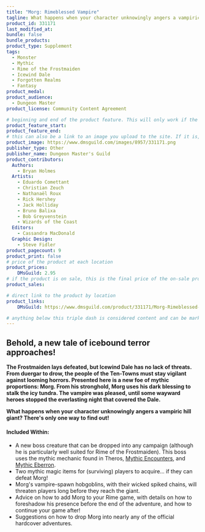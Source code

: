 ```yaml
---
title: "Morg: Rimeblessed Vampire"
tagline: What happens when your character unknowingly angers a vampiric hill giant? There's only one way to find out!
product_id: 331171
last_modified_at:
bundle: false
bundle_products:
product_type: Supplement
tags:
  - Monster
  - Mythic
  - Rime of the Frostmaiden
  - Icewind Dale
  - Forgotten Realms
  - Fantasy
product_medal: 
product_audience:
  - Dungeon Master
product_license: Community Content Agreement

# beginning and end of the product feature. This will only work if the site is updated within several weeks of when the feature is supposed to happen. Making a new post counts as updating.
product_feature_start: 
product_feature_end: 
# this can also be a link to an image you upload to the site. If it is, it must start with a "/" or be a full link
product_image: https://www.dmsguild.com/images/8957/331171.png
publisher_type: Other
publisher_name: Dungeon Master's Guild
product_contributors:
  Authors:
    - Bryan Holmes
  Artists:
    - Eduardo Comettant
    - Christian Zeuch
    - Nathanaël Roux
    - Rick Hershey
    - Jack Holliday
    - Bruno Balixa
    - Bob Greyvenstein
    - Wizards of the Coast
  Editors:
    - Cassandra MacDonald
  Graphic Design:
    - Steve Fidler
product_pagecount: 9
product_print: false
# price of the product at each location
product_prices:
    DMsGuild: 2.95
# if the product is on sale, this is the final price of the on-sale product for each location that it is on sale. The sales % will be calculated and displayed based on the difference between product_prices and product_sales
product_sales:

# direct link to the product by location
product_links:
    DMsGuild: https://www.dmsguild.com/product/331171/Morg-Rimeblessed-Vampire?affiliate_id=1713687

# anything below this triple dash is considered content and can be markup or html. It should be fully HTML compatible as long as your tags are formatted correctly.
---
```

## Behold, a new tale of icebound terror approaches!

**The Frostmaiden lays defeated, but Icewind Dale has no lack of threats. From duergar to drow, the people of the Ten-Towns must stay vigilant against looming horrors. Presented here is a new foe of mythic proportions: Morg. From his stronghold, Morg uses his dark blessing to stalk the icy tundra. The vampire was pleased, until some wayward heroes stopped the everlasting night that covered the Dale.**

**What happens when your character unknowingly angers a vampiric hill giant? There's only one way to find out!**

#### Included Within:
- A new boss creature that can be dropped into any campaign (although he is particularly well suited for Rime of the Frostmaiden). This boss uses the mythic mechanic found in Theros, <a href="https://www.dmsguild.com/product/315637/Mythic-Encounters?affiliate_id=1713687">Mythic Encounters</a>, and <a href="https://www.dmsguild.com/product/329253/Mythic-Eberron?affiliate_id=1713687">Mythic Eberron</a>.
- Two mythic magic items for (surviving) players to acquire... if they can defeat Morg!
- Morg's vampire-spawn hobgoblins, with their wicked spiked chains, will threaten players long before they reach the giant.
- Advice on how to add Morg to your Rime game, with details on how to foreshadow his presence before the end of the adventure, and how to continue your game after!
- Suggestions on how to drop Morg into nearly any of the official hardcover adventures.